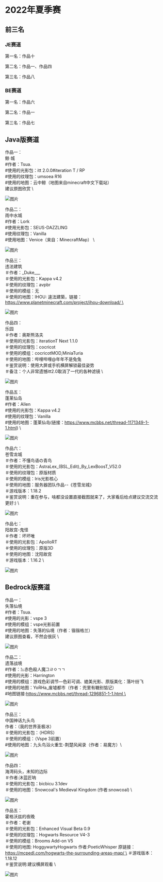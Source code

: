 # 2022年夏季赛

## 前三名

### JE赛道

第一名：作品十

第二名：作品一、作品四

第三名：作品八

### BE赛道

第一名：作品六

第二名：作品一

第三名：作品七

## Java版赛道

作品一：\
鲸·城\
#作者：Tsua. \
#使用的光影包：itt 2.0.0#iteration T / RP \
#使用的纹理包：umsoea R16 \
#使用的地图：云中鲸（地图来自minecraft中文下载站）  \
建议原图欣赏 \

![图片](/images/gallery/2022-summer/je/1.jpg)

作品二：\
雨中水城\
#作者：Lork \
#使用光影包：SEUS-DAZZLING \
#使用纹理包：Vanilla \
#使用地图：Venice（来自：MinecraftMap） \

![图片](/images/gallery/2022-summer/je/2.jpg)

作品三：\
违法建筑\
＃作者：\_Duke___  \
＃使用的光影包：Kappa v4.2  \
＃使用的纹理包：avpbr  \
＃使用的模组：无 \
＃使用的地图：IHOU: 違法建築，链接：https://www.planetminecraft.com/project/ihou-download/ \

![图片](/images/gallery/2022-summer/je/3.jpg)

作品四：\
乐园\
＃作者：奥斯熊洛夫 \
＃使用的光影包：iterationT Next 1.1.0 \
＃使用的纹理包：cocricot \
＃使用的模组：cocricotMOD,MiniaTuria   \
＃使用的地图：哔哩哔哩@年年不是兔兔 \
＃鉴赏说明：使用大屏或手机横屏解锁最佳姿势 \
＃备注：个人非常遗憾itt2.0取消了一代的各种滤镜 \

![图片](/images/gallery/2022-summer/je/4.jpg)

作品五：\
蓬莱仙岛\
#作者：Allen \
#使用的光影包：Kappa v4.2 \
#使用的纹理包：Vanilla \
#使用的地图：蓬莱仙岛(链接：https://www.mcbbs.net/thread-1171349-1-1.html) \

![图片](/images/gallery/2022-summer/je/5.jpg)

作品六：\
苍雪龙城\
＃作者：不懂鸟语の青鸟 \
＃使用的光影包：AstraLex_(BSL_Edit)_By_LexBoosT_V52.0 \
＃使用的纹理包：原版材质 \
＃使用的模组：Iris光影核心 \
＃使用的地图：服务器团队作品--《苍雪龙城》 \
＃游戏版本：1.18.2 \
＃鉴赏说明：重在参与，啥都没设置直接截图就来了，大家看后给点建议交流交流更好:) \

![图片](/images/gallery/2022-summer/je/6.jpg)

作品七：\
阳故宫-鬼怪\
＃作者：坏坏唯 \
＃使用的光影包：ApolloRT \
＃使用的纹理包：原版3D \
＃使用的地图：沈阳故宫 \
＃游戏版本：1.16.2 \

![图片](/images/gallery/2022-summer/je/7.jpg)

## Bedrock版赛道

作品一：\
失落仙境\
#作者：Tsua. \
#使用的光影：vspe 3 \
#使用的模组：vspe光影前置   \
#使用的地图：失落的仙境（作者：锴锴格兰）  \
建议原图查看，不然会很灰 \

![图片](/images/gallery/2022-summer/be/1.png)

作品二：\
遗落战境\
#作者：느赤色殺人魔그ㄹㅇㄱㄱ \
#使用的光影：Harrington \
#使用的模组：游戏色彩调节—色彩可调、媲美光影、原版美化：落叶纷飞 \
#使用的地图：YoRHa_废墟都市（作者：兜里有糖别惦记） \
#地图链接:https://www.mcbbs.net/thread-1296851-1-1.html \

![图片](/images/gallery/2022-summer/be/2.jpg)

作品三：\
中国神话九头鸟\
作者：（我的世界圣极冰）  \
＃使用的光影包：（HDRS）  \
＃使用的模组：（Vspe 3前置） \
#使用的地图：九头鸟浴火重生-荆楚风闻录（作者：易魔方）\

![图片](/images/gallery/2022-summer/be/3.jpg)

作品四：\
海湾码头，未知的边际\
＃作者:沐蓝匠呐   \
＃使用的光影包：bicbicu 3.1dev   \
＃使用的地图：Snowcoal's Medieval Kingdom  (作者:snowcoal) \

![图片](/images/gallery/2022-summer/be/4.jpg)

作品五：\
霍格沃兹的夜晚\
＃作者：老谢 \
＃使用的光影包：Enhanced Visual Beta 0.9 \
＃使用的纹理包：Hogwarts Resource V4-3 \
＃使用的模组：Brooms Add-on V5 \
＃使用的地图: HoggywartyHogwarts 作者:PoeticWhisper 原链接：https://mcpedl.com/hogwarts-the-surrounding-areas-map/ \
＃游戏版本：1.18.12 \
＃鉴赏说明:建议横屏观看 \

![图片](/images/gallery/2022-summer/be/5.jpg)